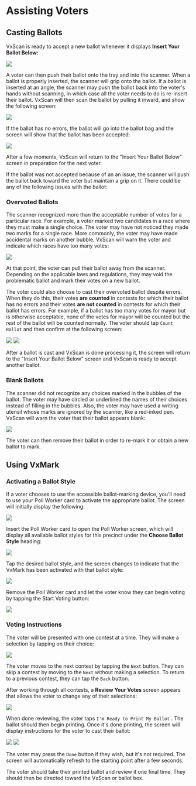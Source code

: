 # Assisting Voters

## Casting Ballots

VxScan is ready to accept a new ballot whenever it displays **Insert Your Ballot Below:**

![](<../.gitbook/assets/image (105).png>)

A voter can then push their ballot onto the tray and into the scanner. When a ballot is properly inserted, the scanner will grip onto the ballot. If a ballot is inserted at an angle, the scanner may push the ballot back into the voter's hands without scanning, in which case all the voter needs to do is re-insert their ballot. VxScan will then scan the ballot by pulling it inward, and show the following screen:

![](<../.gitbook/assets/image (173).png>)

If the ballot has no errors, the ballot will go into the ballot bag and the screen will show that the ballot has been accepted:

![](<../.gitbook/assets/image (217).png>)

After a few moments, VxScan will return to the "Insert Your Ballot Below" screen in preparation for the next voter. &#x20;

If the ballot was not accepted because of an an issue, the scanner will push the ballot back toward the voter but maintain a grip on it. There could be any of the following issues with the ballot:

### Overvoted Ballots

The scanner recognized more than the acceptable number of votes for a particular race. For example, a voter marked two candidates in a race where they must make a single choice. The voter may have not noticed they made two marks for a single race. More commonly, the voter may have made accidental marks on another bubble. VxScan will warn the voter and indicate which races have too many votes:&#x20;

![](<../.gitbook/assets/Screenshot from 2021-10-14 15-06-14.png>)

At that point, the voter can pull their ballot away from the scanner. Depending on the applicable laws and regulations, they may void the problematic ballot and mark their votes on a new ballot.&#x20;

The voter could also choose to cast their overvoted ballot despite errors. When they do this, their votes **are counted** in contests for which their ballot has no errors and their votes **are not counted** in contests for which their ballot has errors. For example, if a ballot has too many votes for mayor but is otherwise acceptable, none of the votes for mayor will be counted but the rest of the ballot will be counted normally. The voter should tap `Count Ballot` and then confirm at the following screen:

![](../.gitbook/assets/count\_ballot\_anyway.jpg) ![](<../.gitbook/assets/Screenshot from 2021-10-14 15-06-19.png>)

After a ballot is cast and VxScan is done processing it, the screen will return to the "Insert Your Ballot Below" screen and VxScan is ready to accept another ballot.

### Blank Ballots

The scanner did not recognize any choices marked in the bubbles of the ballot. The voter may have circled or underlined the names of their choices instead of filling in the bubbles. Also, the voter may have used a writing utensil whose marks are ignored by the scanner, like a red-inked pen. VxScan will warn the voter that their ballot appears blank:

![](<../.gitbook/assets/Screenshot from 2021-10-14 15-05-25.png>)

The voter can then remove their ballot in order to re-mark it or obtain a new ballot to mark.

## Using VxMark

### Activating a Ballot Style

If a voter chooses to use the accessible ballot-marking device, you'll need to use your Poll Worker card to activate the appropriate ballot. The screen will initially display the following:

![](<../.gitbook/assets/image (174).png>)

Insert the Poll Worker card to open the Poll Worker screen, which will display all available ballot styles for this precinct under the **Choose Ballot Style** heading:

![](<../.gitbook/assets/image (186).png>)

Tap the desired ballot style, and the screen changes to indicate that the VxMark has been activated with that ballot style:

![](<../.gitbook/assets/Screenshot from 2021-10-18 17-06-13.png>)

Remove the Poll Worker card and let the voter know they can begin voting by tapping the Start Voting button:

![](<../.gitbook/assets/image (176).png>)

### Voting Instructions

The voter will be presented with one contest at a time. They will make a selection by tapping on their choice:

![](<../.gitbook/assets/image (96).png>)

The voter moves to the next contest by tapping the `Next` button. They can skip a contest by moving to the `Next` without making a selection.  To return to a previous contest, they can tap the `Back` button.

After working through all contests, a **Review Your Votes** screen appears that allows the voter to change any of their selections:

![](<../.gitbook/assets/image (134) (1).png>)

When done reviewing, the voter taps `I'm Ready to Print My Ballot` . The ballot should then begin printing. Once it's done printing, the screen will display instructions for the voter to cast their ballot:

![](<../.gitbook/assets/Parallels Picture 44.png>) ![](<../.gitbook/assets/Screenshot from 2021-10-18 17-08-18.png>)

The voter may press the `Done` button if they wish, but it's not required. The screen will automatically refresh to the starting point after a few seconds.

The voter should take their printed ballot and review it one final time. They should then be directed toward the VxScan or ballot box.

